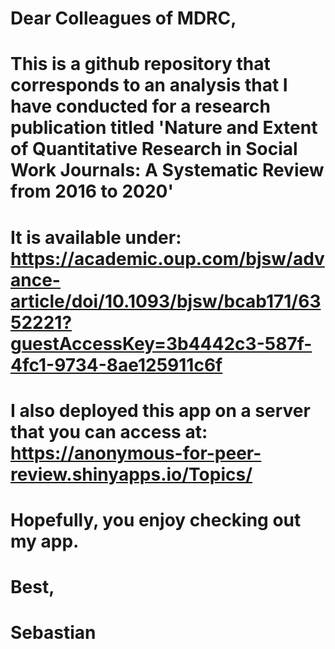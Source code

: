 # Dear Colleagues of MDRC,

# This is a github repository that corresponds to an analysis that I have conducted for a research publication titled 'Nature and Extent of Quantitative Research in Social Work Journals: A Systematic Review from 2016 to 2020'
# It is available under: https://academic.oup.com/bjsw/advance-article/doi/10.1093/bjsw/bcab171/6352221?guestAccessKey=3b4442c3-587f-4fc1-9734-8ae125911c6f 
# I also deployed this app on a server that you can access at: https://anonymous-for-peer-review.shinyapps.io/Topics/ 

# Hopefully, you enjoy checking out my app.

# Best,
# Sebastian
